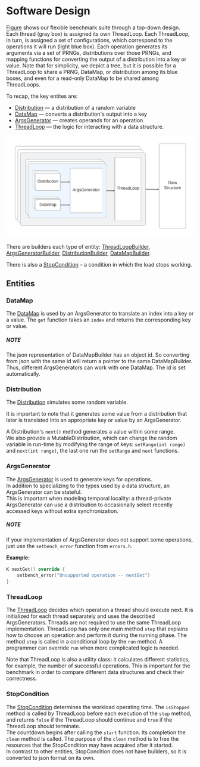 # Software Design

[Figure](#bench_uml) shows our flexible benchmark suite through a top-down design.
Each thread (gray box) is assigned its own ThreadLoop.
Each ThreadLoop, in turn, is assigned a set of configurations,
which correspond to the operations it will run (light blue box).
Each operation generates its arguments via a set of PRNGs, distributions over those PRNGs,
and mapping functions for converting the output of a distribution into a key or value.
Note that for simplicity, we depict a tree, but it is possible for a ThreadLoop to share a PRNG, DataMap,
or distribution among its blue boxes, and even for a read-only DataMap to be shared among ThreadLoops.

[//]: # (The workload consists of 4 types of entities:)
To recap, the key entites are:
+ [Distribution](microbench/workloads/distributions/distribution.h) — a distribution of a random variable
+ [DataMap](microbench/workloads/data_maps/data_map.h) — converts a distribution's output into a key
+ [ArgsGenerator](microbench/workloads/args_generators/args_generator.h) — creates operands for an operation
+ [ThreadLoop](microbench/workloads/thread_loops/thread_loop.h) — the logic for interacting with a data structure.


<a id="bench_uml">![bench_uml.png](../bench_uml.png)</a>


There are builders each type of entity:
[ThreadLoopBuilder](microbench/workloads/thread_loops/thread_loop_builder.h),
[ArgsGeneratorBuilder](microbench/workloads/args_generators/args_generator_builder.h),
[DistributionBuilder](microbench/workloads/distributions/distribution_builder.h),
[DataMapBuilder](microbench/workloads/data_maps/data_map_builder.h).

There is also a [StopCondition](microbench/workloads/stop_condition/stop_condition.h)
– a condition in which the load stops working.

[//]: # (It will be described later.)

## Entities

### DataMap

The [DataMap](microbench/workloads/data_maps/data_map.h) is used by an ArgsGenerator
to translate an index into a key or a value. The `get` function takes an `index` and returns the corresponding key or value.

##### NOTE

[//]: # (The [DataMapBuilder]&#40;./microbench/workloads/data_maps/data_map_builder.h&#41; provides the `getOrBuild` function.)
[//]: # (If it is the first call, the function creates the new DataMap object and returns a pointer to that,)
[//]: # (else it returns the pointer to last created object. Thus, different ArgsGenerators can work with one DataMap.  )
[//]: # (The `getOrBuild` function does not need to be overridden. )

The json representation of DataMapBuilder has an object id.
So converting from json with the same id will return a pointer to the same DataMapBuilder.
Thus, different ArgsGenerators can work with one DataMap.
The id is set automatically.

[//]: # (This function creates the new object if)

### Distribution

The [Distribution](microbench/workloads/distributions/distribution.h) simulates some random variable.

It is important to note that it generates some value from a distribution 
that later is translated into an appropriate key or value by an ArgsGenerator. 

A Distribution's `next()` method generates a value within some range.  
We also provide a MutableDistribution, which can change the random variable in run-time by modifying the range of keys:
`setRange(int range)` and `next(int range)`, the last one run the `setRange` and `next` functions.

### ArgsGenerator

The [ArgsGenerator](microbench/workloads/args_generators/args_generator.h) is used to generate keys for operations.  
In addition to specializing to the types used by a data structure, an ArgsGenerator can be stateful.  
This is important when modeling temporal locality: 
a thread-private ArgsGenerator can use a distribution 
to occasionally select recently accessed keys without extra synchronization.

##### NOTE
If your implementation of ArgsGenerator does not support some operations, 
just use the `setbench_error` function from `errors.h`. 

__Example:__
```c++
K nextGet() override {
    setbench_error("Unsupported operation -- nextGet")
}
```

### ThreadLoop

The [ThreadLoop](microbench/workloads/thread_loops/thread_loop.h) decides which operation a thread should execute next. 
It is initialized for each thread separately and uses the described ArgsGenerators. 
Threads are not required to use the same ThreadLoop implementation. 
ThreadLoop has only one main method `step` 
that explains how to choose an operation and perform it during the running phase.
The method `step` is called in a conditional loop by the `run` method.
A programmer can override `run` when more complicated logic is needed.

Note that ThreadLoop is also a utility class: it calculates different statistics, 
for example, the number of successful operations. 
This is important for the benchmark in order to compare different data structures and check their correctness.


### StopCondition

The [StopCondition](microbench/workloads/stop_condition/stop_condition.h) determines the workload operating time.
The `isStopped` method is called by ThreadLoop before each execution of the `step` method, 
and returns `false` if the ThreadLoop should continue and `true` if the ThreadLoop should terminate.  
The countdown begins after calling the `start` function. Its completion the `clean` method is called. 
The purpose of the `clean` method is to free the resources that the StopCondition may have acquired after it started.  
In contrast to other entities, StopCondition does not have builders, so it is converted to json format on its own.




